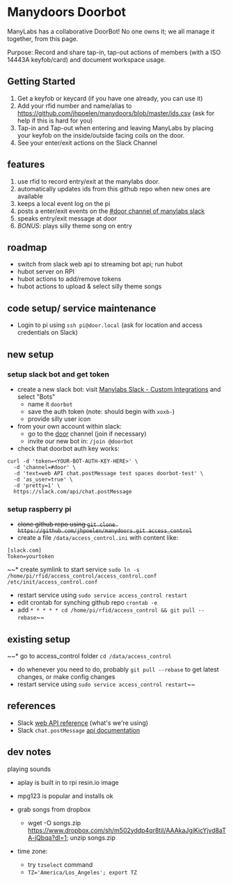# Manydoors Doorbot

ManyLabs has a collaborative DoorBot!  No one owns it; we all manage it together, from this page.

Purpose: Record and share tap-in, tap-out actions of members (with a ISO 14443A keyfob/card) and document workspace usage.

## Getting Started
1. Get a keyfob or keycard (if you have one already, you can use it)
2. Add your rfid number and name/alias to https://github.com/jhpoelen/manydoors/blob/master/ids.csv (ask for help if this is hard for you)
3. Tap-in and Tap-out when entering and leaving ManyLabs by placing your keyfob on the inside/outside facing coils on the door.
4. See your enter/exit actions on the Slack Channel

## features
1. use rfid to record entry/exit at the manylabs door.
2. automatically updates ids from this github repo when new ones are available
3. keeps a local event log on the pi
4. posts a enter/exit events on the [#door channel of manylabs slack](https://manylabs.slack.com/archives/door/)
5. speaks entry/exit message at door
6. *BONUS*: plays silly theme song on entry

## roadmap
* switch from slack web api to streaming bot api; run hubot
* hubot server on RPI
* hubot actions to add/remove tokens
* hubot actions to upload & select silly theme songs

## code setup/ service maintenance
* Login to pi using ```ssh pi@door.local``` (ask for location and access credentials on Slack)


## new setup

### setup slack bot and get token
* create a new slack bot: visit [Manylabs Slack - Custom Integrations](https://manylabs.slack.com/apps/build/custom-integration) and select "Bots"
  * name it `doorbot`
  * save the auth token (note: should begin with `xoxb-`)
  * provide silly user icon
* from your own account within slack:
  * go to the [door](https://manylabs.slack.com/messages/door/) channel (join if necessary)
  * invite our new bot in: `/join @doorbot`
* check that doorbot auth key works:
```
curl -d 'token=<YOUR-BOT-AUTH-KEY-HERE>' \
  -d 'channel=#door' \
  -d 'text=web API chat.postMessage test spaces doorbot-test' \
  -d 'as_user=true' \
  -d 'pretty=1' \
  https://slack.com/api/chat.postMessage
```

### setup raspberry pi
* ~~clone github repo using ```git clone https://github.com/jhpoelen/manydoors.git access_control```~~
* create a file ```/data/access_control.ini``` with content like:
```
[slack.com]
Token=yourtoken
```
~~* create symlink to start service ```sudo ln -s /home/pi/rfid/access_control/access_control.conf /etc/init/access_control.conf```
* restart service using ```sudo service access_control restart```
* edit crontab for synching github repo ```crontab -e```
* add ```* * * * * cd /home/pi/rfid/access_control && git pull --rebase```~~

## existing setup
~~* go to access_control folder ```cd /data/access_control```
*  do whenever you need to do, probably ```git pull --rebase``` to get latest changes, or make config changes
*  restart service using ```sudo service access_control restart```~~

## references
* Slack [web API reference](https://api.slack.com/web) (what's we're using)
* Slack `chat.postMessage` [api documentation](https://api.slack.com/methods/chat.postMessage)


## dev notes

playing sounds
* aplay is built in to rpi resin.io image
* mpg123 is popular and installs ok
* grab songs from dropbox
  * wget -O songs.zip https://www.dropbox.com/sh/m502yddp4qr8til/AAAkaJgjKicYjvd8aTA-jQbqa?dl=1; unzip songs.zip

* time zone:
  * try `tzselect` command
   * `TZ='America/Los_Angeles'; export TZ`
